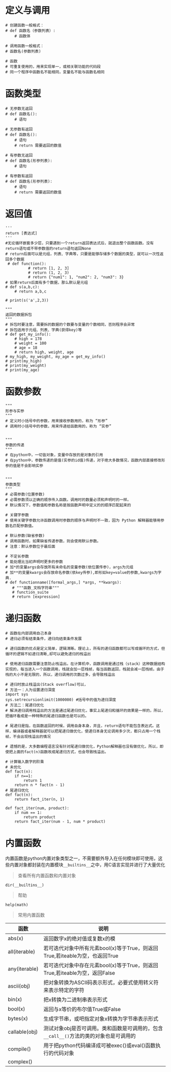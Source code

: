 # 定义与调用

```
# 创建函数一般格式：
# def 函数名（参数列表）:
    # 函数体
    
# 调用函数一般格式：
# 函数名(参数列表)

# 函数 
# 可重复使用的，用来实现单一，或相关联功能的代码段
# 同一个程序中函数名不能相同，变量名不能与函数名相同 
```

# 函数类型

```
# 无参数无返回
# def 函数名():
    # 语句

# 无参数有返回
# def 函数名():
    # 语句
    # return 需要返回的数值
    
# 有参数无返回
# def 函数名(形参列表):
    # 语句

# 有参数有返回
# def 函数名(形参列表):
    # 语句
    # return 需要返回的数值
```

# 返回值

```
'''
return [表达式]
'''
#无论循环嵌套多少层，只要遇到一个return返回表达式后，就退出整个函数函数。没有return语句或不带参数值的return语句返回None
# return后面可以是元组，列表、字典等，只要是能够存储多个数据的类型，就可以一次性返回多个数据
 # def function():
          # return [1, 2, 3]
          # return (1, 2, 3)
          # return {"num1": 1, "num2": 2, "num3": 3}
# 如果return后面有多个数据，那么默认是元组
# def s(a,b,c):
    # return a,b,c
  
# print(s('a',2,3))

"""
返回的数据拆包
"""
# 拆包时要注意，需要拆的数据的个数要与变量的个数相同，否则程序会异常
# 拆包适用于元组、列表、字典(获得key)等
# def get_my_info():
    # high = 178
    # weight = 100
    # age = 18
    # return high, weight, age
# my_high, my_weight, my_age = get_my_info()
# print(my_high)
# print(my_weight)
# print(my_age)
```

# 函数参数

```
"""
形参与实参
"""
# 定义时小括号中的参数，用来接收参数用的，称为 “形参”
# 调用时小括号中的参数，用来传递给函数用的，称为 “实参”


"""
参数的传递
"""
# 在python中，一切皆对象，变量中存放的是对象的引用
# 在python中，参数传递的是值(实参的id值)传递，对于绝大多数情况，函数内部直接修改形参的值是不会影响实参


"""
参数类型
"""
# 必需参数(位置参数)
# 必需参数须以正确的顺序传入函数。调用时的数量必须和声明时的一样。
# 默认情况下，参数值和参数名称是按函数声明中定义的的顺序匹配起来的

# 关键字参数
# 使用关键字参数允许函数调用时参数的顺序与声明时不一致，因为 Python 解释器能够用参数名匹配参数值。

# 默认参数(缺省参数)
# 调用函数时，如果缺省传递参数，则会使用默认参数。
# 注意：默认参数位于最后面

# 不定长参数
# 能处理比当初声明时更多的参数
# 加*的变量args会存放所有未命名的变量参数(依位置传参)，args为元组
# 加**的变量kwargs会存放命名参数(依key传参),即形如key=value的参数,kwargs为字典.
# def functionname([formal_args,] *args, **kwargs):
   # """函数_文档字符串"""
   # function_suite
   # return [expression]
```

# 递归函数

```
# 函数在内部调用自己本身
# 递归必须有结束条件，递归向结束条件发展

# 递归函数的优点是定义简单，逻辑清晰。理论上，所有的递归函数都可以写成循环的方式，但循环的逻辑不如递归清晰,却可以避免递归的栈溢出

# 使用递归函数需要注意防止栈溢出。在计算机中，函数调用是通过栈（stack）这种数据结构实现的，每当进入一个函数调用，栈就会加一层栈帧，每当函数返回，栈就会减一层栈帧。由于栈的大小不是无限的，所以，递归调用的次数过多，会导致栈溢出

# 递归时放止栈溢出(Stack overflow)可以，
# 方法一：人为设置递归深度
import sys
sys.setrecursionlimit(1000000) #括号中的值为递归深度
# 方法二：尾递归优化
# 解决递归调用栈溢出的方法是通过尾递归优化，事实上尾递归和循环的效果是一样的，所以，把循环看成是一种特殊的尾递归函数也是可以的。

# 尾递归是指，在函数返回的时候，调用自身本身，并且，return语句不能包含表达式。这样，编译器或者解释器就可以把尾递归做优化，使递归本身无论调用多少次，都只占用一个栈帧，不会出现栈溢出的情况

# 遗憾的是，大多数编程语言没有针对尾递归做优化，Python解释器也没有做优化，所以，即使把上面的fact(n)函数改成尾递归方式，也会导致栈溢出。

# 计算输入数字的阶乘
# 未优化
def fact(n):
    if n==1:
        return 1
    return n * fact(n - 1)
# 尾递归优化
def fact(n):
    return fact_iter(n, 1)

def fact_iter(num, product):
    if num == 1:
        return product
    return fact_iter(num - 1, num * product)

```

# 内置函数

内置函数是python内置对象类型之一，不需要额外导入在任何模块即可使用，这些内置对象都封装在内置模块`__builtins__`之中，用C语言实现并进行了大量优化

> 查看所有内置函数和内置对象

```
dir(__builtins__)
```

> 帮助

```
help(math)
```

> 常用内置函数

| 函数          | 说明                                                         |
| ------------- | ------------------------------------------------------------ |
| abs(x)        | 返回数字x的绝对值或复数x的模                                 |
| all(iterable) | 若可迭代对象中所有元素bool(x)等于True，则返回True,若iteable为空，也返回True |
| any(iterable) | 若可迭代对象中存在元素bool(x)等于True，则返回True,若iteable为空，返回False |
| ascii(obj)    | 把对象转换为ASCII码表示形式，必要式使用转义符来表示特定的字符 |
| bin(x)        | 把x转换为二进制串表示形式                                    |
| bool(x)       | 返回与x等价的布尔值True或False                               |
| bytes(x)      | 生成字节串，或吧指定对象x转换为字节串表示形式                |
| callable(obj) | 测试对象obj是否可调用。类和函数是可调用的，包含`__call__()`方法的类的对象也是可调用的 |
| compile()     | 用于把python代码编译成可被exec()或eval()函数执行的代码对象   |
| complex()     |                                                              |

